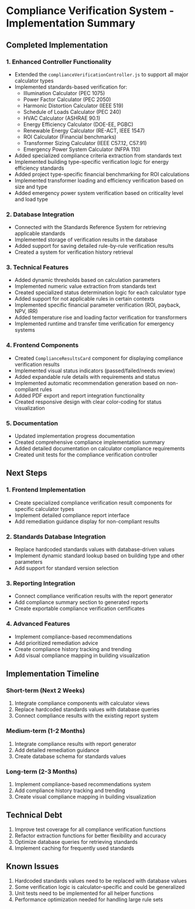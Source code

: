 # Compliance Verification System - Implementation Summary

## Completed Implementation

### 1. Enhanced Controller Functionality
- Extended the `complianceVerificationController.js` to support all major calculator types
- Implemented standards-based verification for:
  - Illumination Calculator (PEC 1075)
  - Power Factor Calculator (PEC 2050)
  - Harmonic Distortion Calculator (IEEE 519)
  - Schedule of Loads Calculator (PEC 240)
  - HVAC Calculator (ASHRAE 90.1)
  - Energy Efficiency Calculator (DOE-EE, PGBC)
  - Renewable Energy Calculator (RE-ACT, IEEE 1547)
  - ROI Calculator (Financial benchmarks)
  - Transformer Sizing Calculator (IEEE C57.12, C57.91)
  - Emergency Power System Calculator (NFPA 110)
- Added specialized compliance criteria extraction from standards text
- Implemented building type-specific verification logic for energy efficiency standards
- Added project type-specific financial benchmarking for ROI calculations
- Implemented transformer loading and efficiency verification based on size and type
- Added emergency power system verification based on criticality level and load type

### 2. Database Integration
- Connected with the Standards Reference System for retrieving applicable standards
- Implemented storage of verification results in the database
- Added support for saving detailed rule-by-rule verification results
- Created a system for verification history retrieval

### 3. Technical Features
- Added dynamic thresholds based on calculation parameters
- Implemented numeric value extraction from standards text
- Created specialized status determination logic for each calculator type
- Added support for not applicable rules in certain contexts
- Implemented specific financial parameter verification (ROI, payback, NPV, IRR)
- Added temperature rise and loading factor verification for transformers
- Implemented runtime and transfer time verification for emergency systems

### 4. Frontend Components
- Created `ComplianceResultsCard` component for displaying compliance verification results
- Implemented visual status indicators (passed/failed/needs review)
- Added expandable rule details with requirements and status
- Implemented automatic recommendation generation based on non-compliant rules
- Added PDF export and report integration functionality
- Created responsive design with clear color-coding for status visualization

### 5. Documentation
- Updated implementation progress documentation
- Created comprehensive compliance implementation summary
- Added detailed documentation on calculator compliance requirements
- Created unit tests for the compliance verification controller

## Next Steps

### 1. Frontend Implementation
- Create specialized compliance verification result components for specific calculator types
- Implement detailed compliance report interface
- Add remediation guidance display for non-compliant results

### 2. Standards Database Integration
- Replace hardcoded standards values with database-driven values
- Implement dynamic standard lookup based on building type and other parameters
- Add support for standard version selection

### 3. Reporting Integration
- Connect compliance verification results with the report generator
- Add compliance summary section to generated reports
- Create exportable compliance verification certificates

### 4. Advanced Features
- Implement compliance-based recommendations
- Add prioritized remediation advice
- Create compliance history tracking and trending
- Add visual compliance mapping in building visualization

## Implementation Timeline

### Short-term (Next 2 Weeks)
1. Integrate compliance components with calculator views
2. Replace hardcoded standards values with database queries
3. Connect compliance results with the existing report system

### Medium-term (1-2 Months)
1. Integrate compliance results with report generator
2. Add detailed remediation guidance
3. Create database schema for standards values

### Long-term (2-3 Months)
1. Implement compliance-based recommendations system
2. Add compliance history tracking and trending
3. Create visual compliance mapping in building visualization

## Technical Debt
1. Improve test coverage for all compliance verification functions
2. Refactor extraction functions for better flexibility and accuracy
3. Optimize database queries for retrieving standards
4. Implement caching for frequently used standards

## Known Issues
1. Hardcoded standards values need to be replaced with database values
2. Some verification logic is calculator-specific and could be generalized
3. Unit tests need to be implemented for all helper functions
4. Performance optimization needed for handling large rule sets 